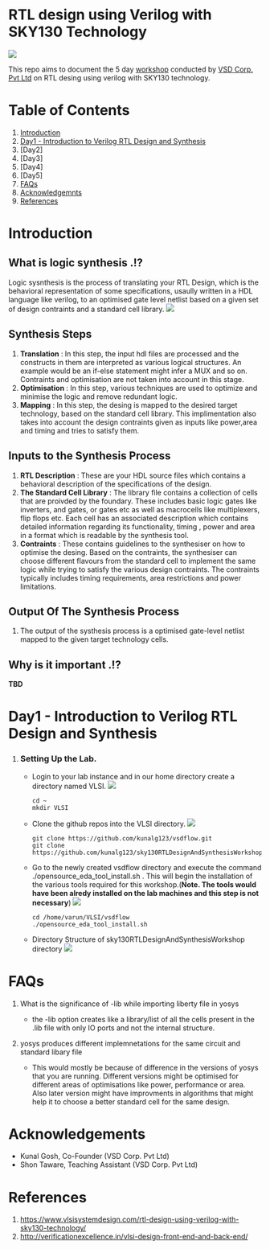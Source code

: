 # RTL design using Verilog with SKY130 Technology

![](/src/img/Verilog-flyer.png)

This repo aims to document the 5 day [workshop](https://www.vlsisystemdesign.com/rtl-design-using-verilog-with-sky130-technology/) conducted by [VSD Corp. Pvt Ltd](https://www.vlsisystemdesign.com/) on RTL desing using verilog with SKY130 technology.

# Table of Contents

1. [Introduction](#introduction)
2. [Day1 - Introduction to Verilog RTL Design and Synthesis](#day1---introduction-to-verilog-rtl-design-and-synthesis)
3. [Day2]
4. [Day3]
5. [Day4]
6. [Day5]
7. [FAQs](#faqs)
8. [Acknowledgemnts](#acknowledgements)
9. [References](#references)


# Introduction

## What is logic synthesis .!?
Logic sysnthesis is the process of translating your RTL Design, which is the behavioral representation of some specifications, usaully written in a HDL language like verilog, to an optimised gate level netlist based on a given set of design contraints and a standard cell library.
![](/src/img/synth.png)

## Synthesis Steps
  1. **Translation** : 
     In this step, the input hdl files are processed and the constructs in them are interpreted as various logical structures. An example would be an if-else statement might infer a MUX and so on. Contraints and optimisation are not taken into account in this stage.
  2. **Optimisation** : 
     In this step, various techniques are used to optimize and minimise the logic and remove redundant logic.
  3. **Mapping** : 
     In this step, the desing is mapped to the desired target technology, based on the standard cell library. This implimentation also takes into account the design contraints given as inputs like power,area and timing and tries to satisfy them.

## Inputs to the Synthesis Process
  1. **RTL Description** :
     These are your HDL source files which contains a behavioral description of the specifications of the design.
  2. **The Standard Cell Library** :
     The library file contains a collection of cells that are proivded by the foundary. These includes basic logic gates like inverters, and gates, or gates etc as well as macrocells like multiplexers, flip flops etc. Each cell has an associated description which contains detailed  information regarding its functionality, timing , power and area in a format which is readable by the synthesis tool.
  3. **Contraints** : 
     These contains guidelines to the synthesiser on how to optimise the desing. Based on the contraints, the synthesiser can choose different flavours from the standard cell to implement the same logic while trying to satisfy the various design contraints. The contraints typically includes timing requirements, area restrictions and power limitations.
## Output Of The Synthesis Process
  1. The output of the systhesis process is a optimised gate-level netlist mapped to the given target technology cells. 

## Why is it important .!?
  **TBD**

# Day1 - Introduction to Verilog RTL Design and Synthesis
1. ### Setting Up the Lab.
    - Login to your lab instance and in our home directory create a directory named VLSI.
      ![](/src/img/mkdir.png)
      ``` 
      cd ~
      mkdir VLSI
      ```
    - Clone the github repos into the VLSI directory.
      ![](/src/img/clone.png)
      ``` 
      git clone https://github.com/kunalg123/vsdflow.git
      git clone https://github.com/kunalg123/sky130RTLDesignAndSynthesisWorkshop.git
      ```
    - Go to the newly created vsdflow directory and execute the command ./opensource_eda_tool_install.sh . This will begin the installation of the various tools required for this workshop.(**Note. The tools would have been alredy installed on the lab machines and this step is not necessary**)
      ![](/src/img/vsdinstall1.png)
      ``` 
      cd /home/varun/VLSI/vsdflow
      ./opensource_eda_tool_install.sh
      ```
    - Directory Structure of sky130RTLDesignAndSynthesisWorkshop directory
      ![](/src/img/ds.png)
# FAQs
1.  What is the significance of -lib while importing liberty file in yosys
    -   the -lib option creates like a library/list of all the cells present in the .lib file with only IO ports and not the internal structure.

2. yosys produces different implemnetations for the same circuit and standard libary file
    - This would mostly be because of difference in the versions of yosys that you are running. Different versions might be optimised for different areas of optimisations like power, performance or area. Also later version might have improvments in algorithms that might help it to choose a better standard cell for the same design.
    
# Acknowledgements

* Kunal Gosh, Co-Founder (VSD Corp. Pvt Ltd)
* Shon Taware, Teaching Assistant (VSD Corp. Pvt Ltd)

# References
1. https://www.vlsisystemdesign.com/rtl-design-using-verilog-with-sky130-technology/
2. http://verificationexcellence.in/vlsi-design-front-end-and-back-end/
